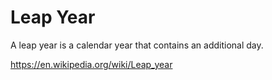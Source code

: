 # Leap Year
A leap year is a calendar year that contains an additional day.

https://en.wikipedia.org/wiki/Leap_year
